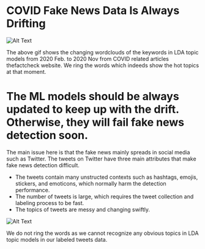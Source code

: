 # COVID Fake News Data Is Always Drifting

![Alt Text](https://media0.giphy.com/media/lTJK46k4l4kL4wBDEg/giphy.gif)

The above gif shows the changing wordclouds of the keywords in LDA topic models from 2020 Feb. to 2020 Nov from COVID related articles thefactcheck website. 
We ring the words which indeeds show the hot topics at that moment.

# The ML models should be always updated to keep up with the drift. Otherwise, they will fail fake news detection soon. 
The main issue here is that the fake news mainly spreads in social media such as Twitter. The tweets on Twitter have three main attributes that make fake news detection difficult.

*   The tweets contain many unstructed contexts such as hashtags, emojis, stickers, and emoticons, which normally harm the detection performance.
*   The number of tweets is large, which requires the tweet collection and labeling process to be fast.
*   The topics of tweets are messy and changing swiftly.
 
![Alt Text](https://media2.giphy.com/media/v1AJSl8f7ZJG14Cz1W/giphy.gif)

We do not ring the words as we cannot recognize any obvious topics in LDA topic models in our labeled tweets data.
